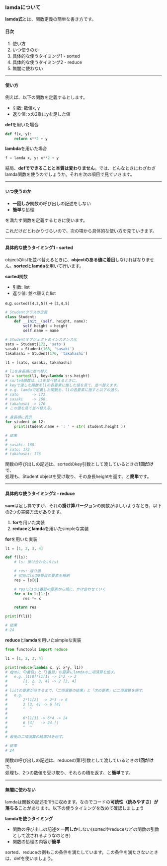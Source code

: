 ### lamdaについて
**lamda式**とは、関数定義の簡単な書き方です。

#### 目次
1. 使い方
2. いつ使うのか
3. 具体的な使うタイミング1 - sorted
4. 具体的な使うタイミング2 - reduce
5. 無闇に使わない

---

#### 使い方
例えば、以下の関数を定義するとします。
- 引数: 数値x, y
- 返り値: xの2乗にyを足した値

**def**を用いた場合
```python
def f(x, y):
    return x**2 + y
```
**lambda**を用いた場合
```python
f = lamda x, y: x**2 + y
```
結局、**defでできることと本質は変わりません**。では、どんなときにわざわざlamda関数を使うのでしょうか。それを次の項目で見ていきます。

---

#### いつ使うのか

- **一回しか**関数の呼び出しの記述をしない
- **簡単**な処理

を満たす関数を定義するときに使います。

これだけだとわかりづらいので、次の項から具体的な使い方を見ていきます。

---

#### 具体的な使うタイミング1 - sorted
objectのlistを並べ替えるときに、**objectのある値に着目**しなければなりません。**sorted**と**lamda**を用いて行います。

**sorted**関数
- 引数: list
- 返り値: 並べ替えたlist

e.g. `sorted([4,2,5])` -> `[2,4,5]`

```python
# Studentクラスの定義
class Student:
    def __init__(self, height, name):
        self.height = height
        self.name = name

# Studentオブジェクトのインスタンス化
sato = Student(172, 'sato')
sasaki = Student(168, 'sasaki')
takahashi = Student(176, 'takahashi')

l1 = [sato, sasaki, takahashi]

# l1を身長順に並べ替え
l2 = sorted(l1, key=lambda s:s.height)
# sorted関数は、l1を並べ替えるときに、
# keyで渡した関数をl1の各要素に施した値を見て、並べ替えます。
# e.g. lamdaで定義した関数を、l1の各要素に施すと以下の通り。
# sato      -> 172
# sasaki    -> 168
# takahashi -> 176
# この値を見て並べ替える。

# 身長順に表示
for student in l2:
    print(student.name + ': ' + str( student.height ))

# 結果
#
# sasaki: 168
# sato: 172
# takahashi: 176
```
関数の呼び出しの記述は、sortedのkey引数として渡しているときの**1回だけ**で、  
処理も、Student objectを受け取り、その身長heightを返す、と**簡単**です。

---

#### 具体的な使うタイミング2 - reduce
**sum**は足し算ですが、それの**掛け算バージョン**の関数がほしいようなとき、以下の2つの実装方法があります。

1. **for**を用いた実装
2. **reduce**と**lamda**を用いたsimpleな実装

**for**を用いた実装
```python
l1 = [1, 2, 3, 4]

def f(ls):
    # ls: 掛け合わたいlist

    # res: 返り値
    # 初めにlsの0番目の要素を格納
    res = ls[0]

    # resにlsの1番目の要素から順に、かけ合わせていく
    for x in ls[1:]:
        res *= x

    return res

print(f(l1))

# 結果
# 24
```

**reduce**と**lamda**を用いたsimpleな実装
```python
from functools import reduce

l1 = [1, 2, 3, 4]

print(reduce(lambda x, y: x*y, l1))
# 始めに「0番目」と「1番目」の要素にlamdaの二項演算を施す。
#	e.g. l1[0]*l1[1] -> 1*2 -> 2
#		[1, 2, 3, 4] -> 2 [3, 4]
#		 ^  ^
# listの要素が尽きるまで、「二項演算の結果」と「次の要素」に二項演算を施す。
#	e.g. 
#		2*l1[2]  -> 2*3 -> 6
#		2 [3, 4] -> 6 [4]
#		^  ^
#
#		6*l1[3] -> 6*4 -> 24
#		6 [4]   -> 24 []
#		^  ^
#
# 最後の二項演算の結果24を返す。

# 結果
# 24
```

関数の呼び出しの記述は、reduceの第1引数として渡しているときの**1回だけ**で、  
処理も、2つの数値を受け取り、それらの積を返す、と**簡単**です。

---

#### 無闇に使わない
lamdaは関数の記述を1行に収めます。なのでコードの**可読性（読みやすさ）が落ちる**ことがあります。以下の使うタイミングを改めて確認しましょう

**lamdaを使うタイミング**
- 関数の呼び出しの記述を**一回しか**しない(sortedやreduceなどの関数の引数として渡されるようなのとき)
- 関数の処理の内容が**簡単**

sorted、reduceの例もこの条件を満たしています。この条件を満たさないときは、defを使いましょう。
